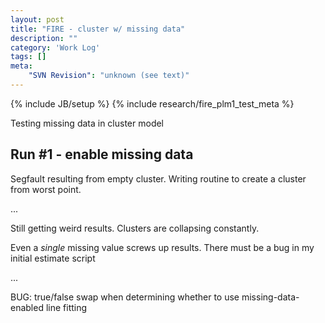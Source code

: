 ```yaml
---
layout: post
title: "FIRE - cluster w/ missing data"
description: ""
category: 'Work Log'
tags: []
meta: 
    "SVN Revision": "unknown (see text)"
---
```

{% include JB/setup %}
{% include research/fire_plm1_test_meta %}

Testing missing data in cluster model

Run #1 - enable missing data
----------

Segfault resulting from empty cluster.  Writing routine to create a cluster from worst point.

...

Still getting weird results.  Clusters are collapsing constantly.

Even a _single_ missing value screws up results.  There must be a bug in my initial estimate script

...

BUG: true/false swap when determining whether to use missing-data-enabled line fitting
